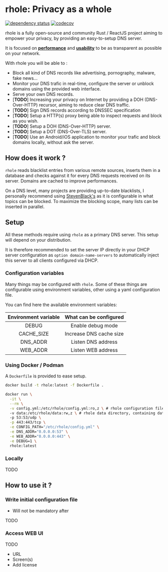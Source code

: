 # rhole: Privacy as a whole

[![dependency status](https://deps.rs/repo/github/cocool97/rhole/status.svg)](https://deps.rs/repo/github/cocool97/rhole)
[![codecov](https://codecov.io/gh/cocool97/rhole/branch/master/graph/badge.svg)](https://codecov.io/gh/cocool97/rhole)

rhole is a fully open-source and community Rust / ReactJS project aiming to empower your privacy, by providing an easy-to-setup DNS server.

It is focused on **<ins>performance</ins>** and **<ins>usability</ins>** to be as transparent as possible on your network.

With rhole you will be able to :

- Block all kind of DNS records like advertising, pornography, malware, fake news...
- Monitor your DNS trafic in real-time, configure the server or unblock domains using the provided web interface.
- Serve your own DNS records.
- [**TODO**] Increasing your privacy on Internet by providing a DOH (DNS-Over-HTTP) recursor, aiming to reduce clear DNS traffic.
- [**TODO**] Sign DNS records according to DNSSEC specification
- [**TODO**] Setup a HTTP(s) proxy being able to inspect requests and block as you wish.
- [**TODO**] Setup a DOH (DNS-Over-HTTP) server.
- [**TODO**] Setup a DOT (DNS-Over-TLS) server.
- [**TODO**] Use an Android/iOS application to monitor your trafic and block domains locally, without ask the server.

## How does it work ?

`rhole` reads blacklist entries from various remote sources, inserts them in a database and checks against it for every DNS requests received on its server. Domains are cached to improve performances.

On a DNS level, many projects are providing up-to-date blacklists, I personally recommend using [StevenBlack's](https://github.com/StevenBlack/hosts) as it is configurable in what topics can be blocked. To maximize the blocking scope, many lists can be inserted in parallel.

## Setup

All these methods require using `rhole` as a primary DNS server. This setup will depend on your distribution.

It is therefore recommended to set the server IP directly in your DHCP server configuration as `option domain-name-servers` to automatically inject this server to all clients configured via DHCP.

### Configuration variables

Many things may be configured with `rhole`. Some of these things are configurable using environment variables, other using a yaml configuration file.

You can find here the available environment variables:

| Environment variable |  What can be configured  |
|:--------------------:|:------------------------:|
|        DEBUG         |     Enable debug mode    |
|      CACHE_SIZE      | Increase DNS cache size  |
|       DNS_ADDR       |    Listen DNS address    |
|       WEB_ADDR       |    Listen WEB address    |

### Using Docker / Podman

A `Dockerfile` is provided to ease setup.

```bash
docker build -t rhole:latest -f Dockerfile .

docker run \
  -it \
  --rm \
  -v config.yml:/etc/rhole/config.yml:ro,z \ # rhole configuration file
  -v data:/etc/rhole/data:rw,z \ # rhole data directory, containing database
  -p 53:53/udp \
  -p 443:443/tcp \
  -e CONFIG_PATH="/etc/rhole/config.yml" \
  -e DNS_ADDR="0.0.0.0:53" \
  -e WEB_ADDR="0.0.0.0:443" \
  -e DEBUG=1 \
  rhole:latest
```

### Locally

TODO

## How to use it ?

### Write initial configuration file

- Will not be mandatory after

TODO

### Access WEB UI

TODO

- URL
- Screen(s)
- Add license
